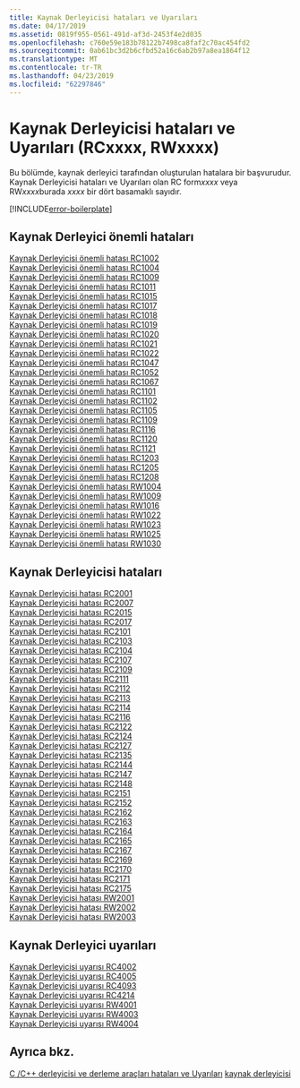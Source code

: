 ```yaml
---
title: Kaynak Derleyicisi hataları ve Uyarıları
ms.date: 04/17/2019
ms.assetid: 0819f955-0561-491d-af3d-2453f4e2d035
ms.openlocfilehash: c760e59e183b78122b7498ca8faf2c70ac454fd2
ms.sourcegitcommit: 0ab61bc3d2b6cfbd52a16c6ab2b97a8ea1864f12
ms.translationtype: MT
ms.contentlocale: tr-TR
ms.lasthandoff: 04/23/2019
ms.locfileid: "62297846"
---
```

# <a name="resource-compiler-errors-and-warnings-rcxxxx-rwxxxx"></a>Kaynak Derleyicisi hataları ve Uyarıları (RCxxxx, RWxxxx)

Bu bölümde, kaynak derleyici tarafından oluşturulan hatalara bir başvurudur. Kaynak Derleyicisi hataları ve Uyarıları olan RC form*xxxx* veya RW*xxxx*burada *xxxx* bir dört basamaklı sayıdır.

[!INCLUDE[error-boilerplate](../../error-messages/includes/error-boilerplate.md)]

## <a name="resource-compiler-fatal-errors"></a>Kaynak Derleyici önemli hataları

[Kaynak Derleyicisi önemli hatası RC1002](resource-compiler-fatal-error-rc1002.md) \
[Kaynak Derleyicisi önemli hatası RC1004](resource-compiler-fatal-error-rc1004.md) \
[Kaynak Derleyicisi önemli hatası RC1009](resource-compiler-fatal-error-rc1009.md) \
[Kaynak Derleyicisi önemli hatası RC1011](resource-compiler-fatal-error-rc1011.md) \
[Kaynak Derleyicisi önemli hatası RC1015](resource-compiler-fatal-error-rc1015.md) \
[Kaynak Derleyicisi önemli hatası RC1017](resource-compiler-fatal-error-rc1017.md) \
[Kaynak Derleyicisi önemli hatası RC1018](resource-compiler-fatal-error-rc1018.md) \
[Kaynak Derleyicisi önemli hatası RC1019](resource-compiler-fatal-error-rc1019.md) \
[Kaynak Derleyicisi önemli hatası RC1020](resource-compiler-fatal-error-rc1020.md) \
[Kaynak Derleyicisi önemli hatası RC1021](resource-compiler-fatal-error-rc1021.md) \
[Kaynak Derleyicisi önemli hatası RC1022](resource-compiler-fatal-error-rc1022.md) \
[Kaynak Derleyicisi önemli hatası RC1047](resource-compiler-fatal-error-rc1047.md) \
[Kaynak Derleyicisi önemli hatası RC1052](resource-compiler-fatal-error-rc1052.md) \
[Kaynak Derleyicisi önemli hatası RC1067](resource-compiler-fatal-error-rc1067.md) \
[Kaynak Derleyicisi önemli hatası RC1101](resource-compiler-fatal-error-rc1101.md) \
[Kaynak Derleyicisi önemli hatası RC1102](resource-compiler-fatal-error-rc1102.md) \
[Kaynak Derleyicisi önemli hatası RC1105](resource-compiler-fatal-error-rc1105.md) \
[Kaynak Derleyicisi önemli hatası RC1109](resource-compiler-fatal-error-rc1109.md) \
[Kaynak Derleyicisi önemli hatası RC1116](resource-compiler-fatal-error-rc1116.md) \
[Kaynak Derleyicisi önemli hatası RC1120](resource-compiler-fatal-error-rc1120.md) \
[Kaynak Derleyicisi önemli hatası RC1121](resource-compiler-fatal-error-rc1121.md) \
[Kaynak Derleyicisi önemli hatası RC1203](resource-compiler-fatal-error-rc1203.md) \
[Kaynak Derleyicisi önemli hatası RC1205](resource-compiler-fatal-error-rc1205.md) \
[Kaynak Derleyicisi önemli hatası RC1208](resource-compiler-fatal-error-rc1208.md) \
[Kaynak Derleyicisi önemli hatası RW1004](resource-compiler-fatal-error-rw1004.md) \
[Kaynak Derleyicisi önemli hatası RW1009](resource-compiler-fatal-error-rw1009.md) \
[Kaynak Derleyicisi önemli hatası RW1016](resource-compiler-fatal-error-rw1016.md) \
[Kaynak Derleyicisi önemli hatası RW1022](resource-compiler-fatal-error-rw1022.md) \
[Kaynak Derleyicisi önemli hatası RW1023](resource-compiler-fatal-error-rw1023.md) \
[Kaynak Derleyicisi önemli hatası RW1025](resource-compiler-fatal-error-rw1025.md) \
[Kaynak Derleyicisi önemli hatası RW1030](resource-compiler-fatal-error-rw1030.md)

## <a name="resource-compiler-errors"></a>Kaynak Derleyicisi hataları

[Kaynak Derleyicisi hatası RC2001](resource-compiler-error-rc2001.md) \
[Kaynak Derleyicisi hatası RC2007](resource-compiler-error-rc2007.md) \
[Kaynak Derleyicisi hatası RC2015](resource-compiler-error-rc2015.md) \
[Kaynak Derleyicisi hatası RC2017](resource-compiler-error-rc2017.md) \
[Kaynak Derleyicisi hatası RC2101](resource-compiler-error-rc2101.md) \
[Kaynak Derleyicisi hatası RC2103](resource-compiler-error-rc2103.md) \
[Kaynak Derleyicisi hatası RC2104](resource-compiler-error-rc2104.md) \
[Kaynak Derleyicisi hatası RC2107](resource-compiler-error-rc2107.md) \
[Kaynak Derleyicisi hatası RC2109](resource-compiler-error-rc2109.md) \
[Kaynak Derleyicisi hatası RC2111](resource-compiler-error-rc2111.md) \
[Kaynak Derleyicisi hatası RC2112](resource-compiler-error-rc2112.md) \
[Kaynak Derleyicisi hatası RC2113](resource-compiler-error-rc2113.md) \
[Kaynak Derleyicisi hatası RC2114](resource-compiler-error-rc2114.md) \
[Kaynak Derleyicisi hatası RC2116](resource-compiler-error-rc2116.md) \
[Kaynak Derleyicisi hatası RC2122](resource-compiler-error-rc2122.md) \
[Kaynak Derleyicisi hatası RC2124](resource-compiler-error-rc2124.md) \
[Kaynak Derleyicisi hatası RC2127](resource-compiler-error-rc2127.md) \
[Kaynak Derleyicisi hatası RC2135](resource-compiler-error-rc2135.md) \
[Kaynak Derleyicisi hatası RC2144](resource-compiler-error-rc2144.md) \
[Kaynak Derleyicisi hatası RC2147](resource-compiler-error-rc2147.md) \
[Kaynak Derleyicisi hatası RC2148](resource-compiler-error-rc2148.md) \
[Kaynak Derleyicisi hatası RC2151](resource-compiler-error-rc2151.md) \
[Kaynak Derleyicisi hatası RC2152](resource-compiler-error-rc2152.md) \
[Kaynak Derleyicisi hatası RC2162](resource-compiler-error-rc2162.md) \
[Kaynak Derleyicisi hatası RC2163](resource-compiler-error-rc2163.md) \
[Kaynak Derleyicisi hatası RC2164](resource-compiler-error-rc2164.md) \
[Kaynak Derleyicisi hatası RC2165](resource-compiler-error-rc2165.md) \
[Kaynak Derleyicisi hatası RC2167](resource-compiler-error-rc2167.md) \
[Kaynak Derleyicisi hatası RC2169](resource-compiler-error-rc2169.md) \
[Kaynak Derleyicisi hatası RC2170](resource-compiler-error-rc2170.md) \
[Kaynak Derleyicisi hatası RC2171](resource-compiler-error-rc2171.md) \
[Kaynak Derleyicisi hatası RC2175](resource-compiler-error-rc2175.md) \
[Kaynak Derleyicisi hatası RW2001](resource-compiler-error-rw2001.md) \
[Kaynak Derleyicisi hatası RW2002](resource-compiler-error-rw2002.md) \
[Kaynak Derleyicisi hatası RW2003](resource-compiler-error-rw2003.md)

## <a name="resource-compiler-warnings"></a>Kaynak Derleyici uyarıları

[Kaynak Derleyicisi uyarısı RC4002](resource-compiler-warning-rc4002.md) \
[Kaynak Derleyicisi uyarısı RC4005](resource-compiler-warning-rc4005.md) \
[Kaynak Derleyicisi uyarısı RC4093](resource-compiler-warning-rc4093.md) \
[Kaynak Derleyicisi uyarısı RC4214](resource-compiler-warning-rc4214.md) \
[Kaynak Derleyicisi uyarısı RW4001](resource-compiler-warning-rw4001.md) \
[Kaynak Derleyicisi uyarısı RW4003](resource-compiler-warning-rw4003.md) \
[Kaynak Derleyicisi uyarısı RW4004](resource-compiler-warning-rw4004.md)

## <a name="see-also"></a>Ayrıca bkz.

[C /C++ derleyicisi ve derleme araçları hataları ve Uyarıları](../compiler-errors-1/c-cpp-build-errors.md)
[kaynak derleyicisi](/windows/desktop/menurc/resource-compiler)
